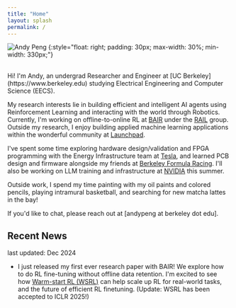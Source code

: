 ```yaml
---
title: "Home"
layout: splash
permalink: /
---
```


![Andy Peng](./images/andyprofile.jpg)
{:style="float: right; padding: 30px; max-width: 30%; min-width: 330px;"}

<br/>
Hi! I'm Andy, an undergrad Researcher and Engineer at [UC Berkeley](https://www.berkeley.edu) studying Electrical Engineering and Computer Science (EECS). 

My research interests lie in building efficient and intelligent AI agents using Reinforcement Learning and interacting with the world through Robotics.
Currently, I'm working on offline-to-online RL at [BAIR](https://bair.berkeley.edu) under the [RAIL](https://rail.eecs.berkeley.edu) group. Outside my research, I enjoy building applied machine learning applications within the wonderful community at [Launchpad](https://launchpad.studentorg.berkeley.edu).

I've spent some time exploring hardware design/validation and FPGA programming with the Energy Infrastructure team at [Tesla](https://www.tesla.com), and learned PCB design and firmware alongside my friends at [Berkeley Formula Racing](https://fsae.studentorg.berkeley.edu). I'll also be working on LLM training and infrastructure at [NVIDIA](https://nvidia.com) this summer.

Outside work, I spend my time painting with my oil paints and colored pencils, playing intramural basketball, and searching for new matcha lattes in the bay!

If you'd like to chat, please reach out at [andypeng at berkeley dot edu].

## Recent News
last updated: Dec 2024
- I just released my first ever research paper with BAIR! We explore how to do RL fine-tuning without offline data retention. I'm excited to see how [Warm-start RL (WSRL)](http://arxiv.org/abs/2412.07762) can help scale up RL for real-world tasks, and the future of efficient RL finetuning. (Update: WSRL has been accepted to ICLR 2025!)
